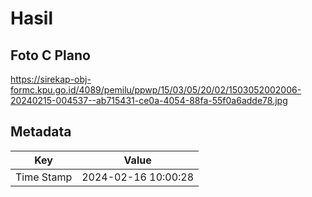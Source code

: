# Hasil

## Foto C Plano

https://sirekap-obj-formc.kpu.go.id/4089/pemilu/ppwp/15/03/05/20/02/1503052002006-20240215-004537--ab715431-ce0a-4054-88fa-55f0a6adde78.jpg


## Metadata

| Key        | Value               |
| ---------- | ------------------- |
| Time Stamp | 2024-02-16 10:00:28 |



